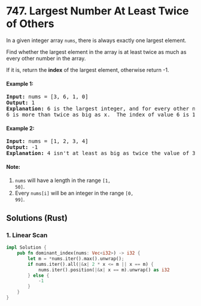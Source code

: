 # 747. Largest Number At Least Twice of Others
In a given integer array <code>nums</code>, there is always exactly one largest element.

Find whether the largest element in the array is at least twice as much as every other number in the array.

If it is, return the **index** of the largest element, otherwise return -1.

#### Example 1:
<pre>
<strong>Input:</strong> nums = [3, 6, 1, 0]
<strong>Output:</strong> 1
<strong>Explanation:</strong> 6 is the largest integer, and for every other number in the array x,
6 is more than twice as big as x.  The index of value 6 is 1, so we return 1.
</pre>

#### Example 2:
<pre>
<strong>Input:</strong> nums = [1, 2, 3, 4]
<strong>Output:</strong> -1
<strong>Explanation:</strong> 4 isn't at least as big as twice the value of 3, so we return -1.
</pre>

#### Note:
1. <code>nums</code> will have a length in the range <code>[1, 50]</code>.
2. Every <code>nums[i]</code> will be an integer in the range <code>[0, 99]</code>.

## Solutions (Rust)

### 1. Linear Scan
```Rust
impl Solution {
    pub fn dominant_index(nums: Vec<i32>) -> i32 {
        let m = *nums.iter().max().unwrap();
        if nums.iter().all(|&x| 2 * x <= m || x == m) {
            nums.iter().position(|&x| x == m).unwrap() as i32
        } else {
            -1
        }
    }
}
```
